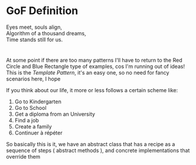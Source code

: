 # GoF Definition
Eyes meet, souls align,  
Algorithm of a thousand dreams,  
Time stands still for us.  
#
At some point if there are too many patterns I'll have
to return to the Red Circle and Blue Rectangle type of
examples, cos I'm running out of ideas! This is the
*Template Pattern*, it's an easy one, so no need for fancy
scenarios here, I hope

If you think about our life, it more or less follows a
certain scheme like:

 1. Go to Kindergarten
 2. Go to School
 3. Get a diploma from an University
 4. Find a job
 5. Create a family
 6. Continuer à répéter

So basically this is it, we have an abstract class
that has a recipe as a sequence of steps ( abstract methods ),
and concrete implementations that override them
